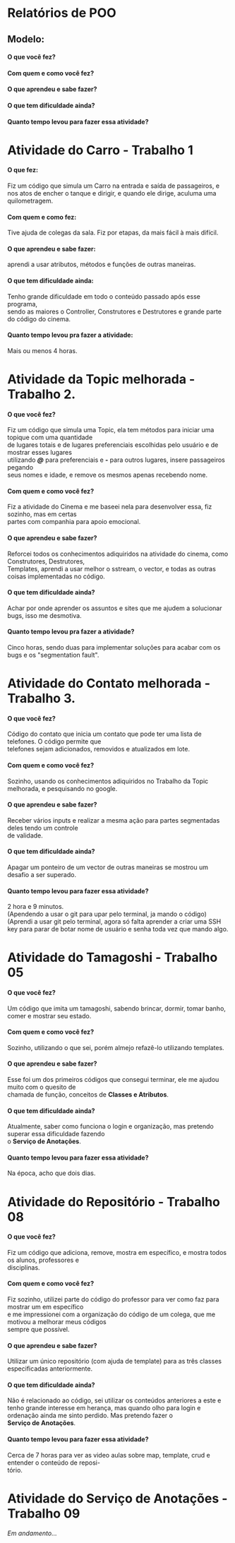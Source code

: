 # Relatórios de POO

## Modelo:
#### O que você fez?
#### Com quem e como você fez?
#### O que aprendeu e sabe fazer?
#### O que tem dificuldade ainda?
#### Quanto tempo levou para fazer essa atividade?



# Atividade do Carro - Trabalho 1

   #### O que fez:  
   Fiz um código que simula um Carro na entrada e saída de passageiros, e nos atos de encher o 
   tanque e dirigir, e quando ele dirige, aculuma uma quilometragem.  
   #### Com quem e como fez:  
   Tive ajuda de colegas da sala. Fiz por etapas, da mais fácil à mais difícil. 
   #### O que aprendeu e sabe fazer:  
   aprendi a usar atributos, métodos e funções de outras maneiras.  
   #### O que tem dificuldade ainda:  
   Tenho grande dificuldade em todo o conteúdo passado após esse programa,  
   sendo as maiores o Controller, Construtores e Destrutores e grande parte do código do cinema.
   #### Quanto tempo levou pra fazer a atividade:  
   Mais ou menos 4 horas.
   
# Atividade da Topic melhorada - Trabalho 2.  
   
   #### O que você fez?  
   Fiz um código que simula uma Topic, ela tem métodos para iniciar uma topique com uma quantidade  
   de lugares totais e de lugares preferenciais escolhidas pelo usuário e de mostrar esses lugares  
   utilizando **_@_** para preferenciais e **_-_** para outros lugares, insere passageiros pegando  
   seus nomes e idade, e remove os mesmos apenas recebendo nome.
   #### Com quem e como você fez?  
   Fiz a atividade do Cinema e me baseei nela para desenvolver essa, fiz sozinho, mas em certas  
   partes com companhia para apoio emocional.
   #### O que aprendeu e sabe fazer?  
   Reforcei todos os conhecimentos adiquiridos na atividade do cinema, como Construtores, Destrutores,  
   Templates, aprendi a usar melhor o sstream, o vector, e todas as outras coisas implementadas no
   código. 
   #### O que tem dificuldade ainda?  
   Achar por onde aprender os assuntos e sites que me ajudem a solucionar bugs, isso me desmotiva.
   #### Quanto tempo levou pra fazer a atividade?  
   Cinco horas, sendo duas para implementar soluções para acabar com os bugs e os "segmentation fault".
   
# Atividade do Contato melhorada - Trabalho 3.

   #### O que você fez?
   Código do contato que inicia um contato que pode ter uma lista de telefones. O código permite que  
   telefones sejam adicionados, removidos e atualizados em lote. 
   #### Com quem e como você fez?
   Sozinho, usando os conhecimentos adiquiridos no Trabalho da Topic melhorada, e pesquisando no google.
   #### O que aprendeu e sabe fazer?
   Receber vários inputs e realizar a mesma ação para partes segmentadas deles tendo um controle  
   de validade.
   #### O que tem dificuldade ainda?
   Apagar um ponteiro de um vector de outras maneiras se mostrou um desafio a ser superado.
   #### Quanto tempo levou para fazer essa atividade?
   2 hora e 9 minutos.  
   (Apendendo a usar o git para upar pelo terminal, ja mando o código)
   (Aprendi a usar git pelo terminal, agora só falta aprender a criar uma SSH key para parar
   de botar nome de usuário e senha toda vez que mando algo.
   
# Atividade do Tamagoshi - Trabalho 05

   #### O que você fez?
   Um código que imita um tamagoshi, sabendo brincar, dormir, tomar banho, comer e mostrar seu estado.
   #### Com quem e como você fez?
   Sozinho, utilizando o que sei, porém almejo refazê-lo utilizando templates.
   #### O que aprendeu e sabe fazer?
   Esse foi um dos primeiros códigos que consegui terminar, ele me ajudou muito com o quesito de  
   chamada de função, conceitos de **Classes e Atributos**.
   #### O que tem dificuldade ainda?
   Atualmente, saber como funciona o login e organização, mas pretendo superar essa dificuldade fazendo  
   o **Serviço de Anotações**.
   #### Quanto tempo levou para fazer essa atividade?
   Na época, acho que dois dias.
   
# Atividade do Repositório - Trabalho 08
   
   #### O que você fez?
   Fiz um código que adiciona, remove, mostra em específico, e mostra todos os alunos, professores e  
   disciplinas.
   #### Com quem e como você fez?
   Fiz sozinho, utilizei parte do código do professor para ver como faz para mostrar um em específico  
   e me impressionei com a organização do código de um colega, que me motivou a melhorar meus códigos  
   sempre que possível.
   #### O que aprendeu e sabe fazer?  
   Utilizar um único repositório (com ajuda de template) para as três classes especificadas anteriormente.
   #### O que tem dificuldade ainda?
   Não é relacionado ao código, sei utilizar os conteúdos anteriores a este e tenho grande interesse
   em herança, mas quando olho para login e ordenação ainda me sinto perdido. Mas pretendo fazer o  
   **Serviço de Anotações**.
   #### Quanto tempo levou para fazer essa atividade?
   Cerca de 7 horas para ver as video aulas sobre map, template, crud e entender o conteúdo de reposi-  
   tório.
   
# Atividade do **Serviço de Anotações** - Trabalho 09
   *Em andamento...*  
